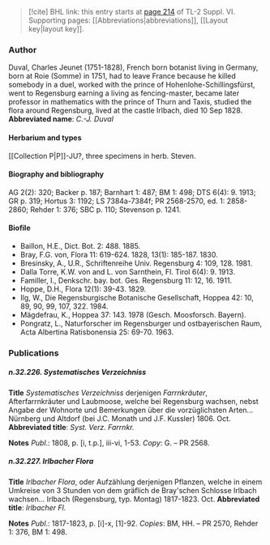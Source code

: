 > [!cite] BHL link: this entry starts at [page 214](https://www.biodiversitylibrary.org/page/33260202) of TL-2 Suppl. VI.
> Supporting pages: [[Abbreviations|abbreviations]], [[Layout key|layout key]].

### Author

Duval, Charles Jeunet (1751-1828), French born botanist living in Germany, born at Roie (Somme) in 1751, had to leave France because he killed somebody in a duel, worked with the prince of Hohenlohe-Schillingsfürst, went to Regensburg earning a living as fencing-master, became later professor in mathematics with the prince of Thurn and Taxis, studied the flora around Regensburg, lived at the castle Irlbach, died 10 Sep 1828. 
**Abbreviated name**: *C.-J. Duval*

#### Herbarium and types

[[Collection P|P]]-JU?, three specimens in herb. Steven.

#### Biography and bibliography

AG 2(2): 320; Backer p. 187; Barnhart 1: 487; BM 1: 498; DTS 6(4): 9. 1913; GR p. 319; Hortus 3: 1192; LS 7384a-7384f; PR 2568-2570, ed. 1: 2858-2860; Rehder 1: 376; SBC p. 110; Stevenson p. 1241.

#### Biofile

- Baillon, H.E., Dict. Bot. 2: 488. 1885.
- Bray, F.G. von, Flora 11: 619-624. 1828, 13(1): 185-187. 1830.
- Bresinsky, A., U.R., Schriftenreihe Univ. Regensburg 4: 109, 128. 1981.
- Dalla Torre, K.W. von and L. von Sarnthein, Fl. Tirol 6(4): 9. 1913.
- Familler, I., Denkschr. bay. bot. Ges. Regensburg 11: 12, 16. 1911.
- Hoppe, D.H., Flora 12(1): 39-43. 1829.
- Ilg, W., Die Regensburgische Botanische Gesellschaft, Hoppea 42: 10, 89, 90, 99, 107, 322. 1984.
- Mägdefrau, K., Hoppea 37: 143. 1978 (Gesch. Moosforsch. Bayern).
- Pongratz, L., Naturforscher im Regensburger und ostbayerischen Raum, Acta Albertina Ratisbonensia 25: 69-70. 1963.

### Publications

##### n.32.226. Systematisches Verzeichniss

**Title**
*Systematisches Verzeichniss* derjenigen *Farrnkräuter*, Afterfarrnkräuter und Laubmoose, welche bei Regensburg wachsen, nebst Angabe der Wohnorte und Bemerkungen über die vorzüglichsten Arten... Nürnberg und Altdorf (bei J.C. Monath und J.F. Kussler) 1806. Oct.
**Abbreviated title**: *Syst. Verz. Farrnkr.*

**Notes**
*Publ*.: 1808, p. \[i, t.p.\], iii-vi, 1-53. *Copy*: G. – PR 2568.

##### n.32.227. Irlbacher Flora

**Title**
*Irlbacher Flora*, oder Aufzählung derjenigen Pflanzen, welche in einem Umkreise von 3 Stunden von dem gräflich de Bray'schen Schlosse Irlbach wachsen... Irlbach (Regensburg, typ. Montag) 1817-1823. Oct.
**Abbreviated title**: *Irlbacher Fl.*

**Notes**
*Publ*.: 1817-1823, p. \[i\]-x, \[1\]-92. *Copies*: BM, HH. – PR 2570, Rehder 1: 376, BM 1: 498.

